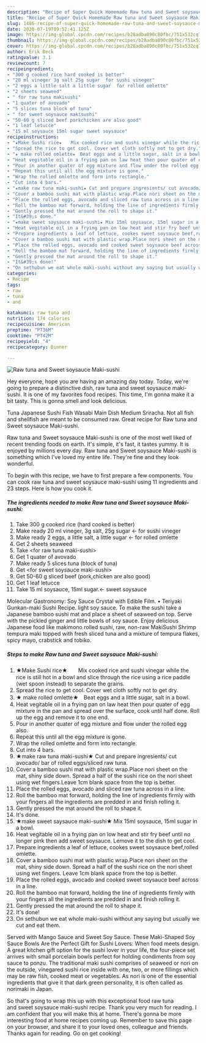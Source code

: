```yaml
---
description: "Recipe of Super Quick Homemade Raw tuna and Sweet soysauce Maki-sushi"
title: "Recipe of Super Quick Homemade Raw tuna and Sweet soysauce Maki-sushi"
slug: 1486-recipe-of-super-quick-homemade-raw-tuna-and-sweet-soysauce-maki-sushi
date: 2020-07-19T09:52:41.125Z
image: https://img-global.cpcdn.com/recipes/b28adba890c80fbc/751x532cq70/raw-tuna-and-sweet-soysauce-maki-sushi-recipe-main-photo.jpg
thumbnail: https://img-global.cpcdn.com/recipes/b28adba890c80fbc/751x532cq70/raw-tuna-and-sweet-soysauce-maki-sushi-recipe-main-photo.jpg
cover: https://img-global.cpcdn.com/recipes/b28adba890c80fbc/751x532cq70/raw-tuna-and-sweet-soysauce-maki-sushi-recipe-main-photo.jpg
author: Erik Beck
ratingvalue: 3.1
reviewcount: 7
recipeingredient:
- "300 g cooked rice hard cooked is better"
- "20 ml vineger 3g salt 25g sugar  for sushi vineger"
- "2 eggs a little salt a little sugar  for rolled omlette"
- "2 sheets seaweed"
- " for raw tuna makisushi"
- "1 quater of avovado"
- "5 slices tuna block of tuna"
- " for sweet soysauce makisushi"
- "50-60 g sliced beef porkchicken are also good"
- "1 leaf letucce"
- "15 ml soysauce 15ml sugar sweet soysauce"
recipeinstructions:
- "★Make Sushi rice★　　Mix cooked rice and sushi vinegar while the rice is still hot in a bowl and slice through the rice using a rice paddle (wet spoon instead) to separate the grains."
- "Spread the rice to get cool. Cover wet cloth softly not to get dry."
- "★ make rolled omlette★　Beat eggs and a little sugar, salt in a bowl."
- "Heat vegitable oil in a frying pan on law heat then pour quater of egg mixture in the pan and spread over the surface, cook until half done. Roll up the egg and remove it to one end."
- "Pour in another quater of egg mixture and flow under the rolled egg also."
- "Repeat this until all the egg mixture is gone."
- "Wrap the rolled omlette and form into rectangle."
- "Cut into 4 bars."
- "★make raw tuna maki-sushi★ Cut and prepare ingresients/ cut avocado/ bar of rolled eggs/sliced raw tuna."
- "Cover a bamboo sushi mat with plastic wrap.Place nori sheet on the mat, shiny side down. Spread a half of the sushi rice on the nori sheet using wet fingers.Leave 1cm blank space from the top is better."
- "Place the rolled eggs, avocado and sliced raw tuna across in a line."
- "Roll the bamboo mat forward, holding the line of ingredients firmly with your fingers all the ingredients are predded in and finish rolling it."
- "Gently pressed the mat around the roll to shape it."
- "It&#39;s done."
- "★make sweet saysauce maki-sushi★ Mix 15ml soysauce, 15ml sugar in a bowl."
- "Heat vegitable oil in a frying pan on low heat and stir fry beef until no longer pink then add sweet soysauce. Lemove it to the dish to get cool."
- "Prepare ingredients a leaf of lettuce, cookes sweet soysauce beef,rolled omlette."
- "Cover a bamboo sushi mat with plastic wrap.Place nori sheet on the mat, shiny side down. Spread a half of the sushi rice on the nori sheet using wet fingers. Leave 1cm blank space from the top is better."
- "Place the rolled eggs, avocado and cooked sweet soysauce beef across in a line."
- "Roll the bamboo mat forward, holding the line of ingredients firmly with your fingers all the ingredients are predded in and finish rolling it."
- "Gently pressed the mat around the roll to shape it."
- "It&#39;s done!"
- "On sethubun we eat whole maki-sushi without any saying but usually we cut and eat them."
categories:
- Recipe
tags:
- raw
- tuna
- and

katakunci: raw tuna and 
nutrition: 174 calories
recipecuisine: American
preptime: "PT36M"
cooktime: "PT42M"
recipeyield: "4"
recipecategory: Dinner

---
```



![Raw tuna and Sweet soysauce Maki-sushi](https://img-global.cpcdn.com/recipes/b28adba890c80fbc/751x532cq70/raw-tuna-and-sweet-soysauce-maki-sushi-recipe-main-photo.jpg)

Hey everyone, hope you are having an amazing day today. Today, we're going to prepare a distinctive dish, raw tuna and sweet soysauce maki-sushi. It is one of my favorites food recipes. This time, I'm gonna make it a bit tasty. This is gonna smell and look delicious.

Tuna Japanese Sushi Fish Wasabi Main Dish Medium Sriracha. Not all fish and shellfish are meant to be consumed raw. Great recipe for Raw tuna and Sweet soysauce Maki-sushi.

Raw tuna and Sweet soysauce Maki-sushi is one of the most well liked of recent trending foods on earth. It's simple, it's fast, it tastes yummy. It is enjoyed by millions every day. Raw tuna and Sweet soysauce Maki-sushi is something which I've loved my entire life. They're fine and they look wonderful.


To begin with this recipe, we have to first prepare a few components. You can cook raw tuna and sweet soysauce maki-sushi using 11 ingredients and 23 steps. Here is how you cook it.

<!--inarticleads1-->

##### The ingredients needed to make Raw tuna and Sweet soysauce Maki-sushi:

1. Take 300 g cooked rice (hard cooked is better)
1. Make ready 20 ml vineger, 3g salt, 25g sugar ← for sushi vineger
1. Make ready 2 eggs, a little salt, a little sugar ← for rolled omlette
1. Get 2 sheets seaweed
1. Take  &lt;for raw tuna maki-sushi&gt;
1. Get 1 quater of avovado
1. Make ready 5 slices tuna (block of tuna)
1. Get  &lt;for sweet soysauce maki-sushi&gt;
1. Get 50-60 g sliced beef (pork,chicken are also good)
1. Get 1 leaf letucce
1. Take 15 ml soysauce, 15ml sugar.← sweet soysauce


Molecular Gastronomy: Soy Sauce Crystal with Edible Film. • Teriyaki Gunkan-maki Sushi Recipe. light soy sauce. To make the sushi take a Japanese bamboo sushi mat and place a sheet of seaweed on top. Serve with the pickled ginger and little bowls of soy sauce. Enjoy delicious Japanese food like makimono rolled sushi, raw, non-raw MakiSushi Shrimp tempura maki topped with fresh sliced tuna and a mixture of tempura flakes, spicy mayo, crabstick and tobiko. 

<!--inarticleads2-->

##### Steps to make Raw tuna and Sweet soysauce Maki-sushi:

1. ★Make Sushi rice★　　Mix cooked rice and sushi vinegar while the rice is still hot in a bowl and slice through the rice using a rice paddle (wet spoon instead) to separate the grains.
1. Spread the rice to get cool. Cover wet cloth softly not to get dry.
1. ★ make rolled omlette★　Beat eggs and a little sugar, salt in a bowl.
1. Heat vegitable oil in a frying pan on law heat then pour quater of egg mixture in the pan and spread over the surface, cook until half done. Roll up the egg and remove it to one end.
1. Pour in another quater of egg mixture and flow under the rolled egg also.
1. Repeat this until all the egg mixture is gone.
1. Wrap the rolled omlette and form into rectangle.
1. Cut into 4 bars.
1. ★make raw tuna maki-sushi★ Cut and prepare ingresients/ cut avocado/ bar of rolled eggs/sliced raw tuna.
1. Cover a bamboo sushi mat with plastic wrap.Place nori sheet on the mat, shiny side down. Spread a half of the sushi rice on the nori sheet using wet fingers.Leave 1cm blank space from the top is better.
1. Place the rolled eggs, avocado and sliced raw tuna across in a line.
1. Roll the bamboo mat forward, holding the line of ingredients firmly with your fingers all the ingredients are predded in and finish rolling it.
1. Gently pressed the mat around the roll to shape it.
1. It&#39;s done.
1. ★make sweet saysauce maki-sushi★ Mix 15ml soysauce, 15ml sugar in a bowl.
1. Heat vegitable oil in a frying pan on low heat and stir fry beef until no longer pink then add sweet soysauce. Lemove it to the dish to get cool.
1. Prepare ingredients a leaf of lettuce, cookes sweet soysauce beef,rolled omlette.
1. Cover a bamboo sushi mat with plastic wrap.Place nori sheet on the mat, shiny side down. Spread a half of the sushi rice on the nori sheet using wet fingers. Leave 1cm blank space from the top is better.
1. Place the rolled eggs, avocado and cooked sweet soysauce beef across in a line.
1. Roll the bamboo mat forward, holding the line of ingredients firmly with your fingers all the ingredients are predded in and finish rolling it.
1. Gently pressed the mat around the roll to shape it.
1. It&#39;s done!
1. On sethubun we eat whole maki-sushi without any saying but usually we cut and eat them.


Served with Mango Sauce and Sweet Soy Sauce. These Maki-Shaped Soy Sauce Bowls Are the Perfect Gift for Sushi Lovers: When food meets design. A great kitchen gift option for the sushi lover in your life, the four-piece set arrives with small porcelain bowls perfect for holding condiments from soy sauce to ponzu. The traditional maki sushi comprises of seaweed or nori on the outside, vinegared sushi rice inside with one, two, or more fillings which may be raw fish, cooked meat or vegetables. As nori is one of the essential ingredients that give it that dark green personality, it is often called as norimaki in Japan. 

So that's going to wrap this up with this exceptional food raw tuna and sweet soysauce maki-sushi recipe. Thank you very much for reading. I am confident that you will make this at home. There's gonna be more interesting food at home recipes coming up. Remember to save this page on your browser, and share it to your loved ones, colleague and friends. Thanks again for reading. Go on get cooking!
